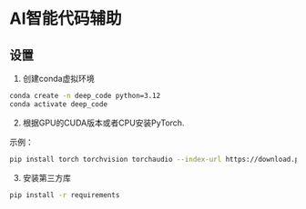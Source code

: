 # AI智能代码辅助

<!-- [en](./docs/README_en.md) -->

## 设置
1. 创建conda虚拟环境
```bash
conda create -n deep_code python=3.12
conda activate deep_code
```

2. 根据GPU的CUDA版本或者CPU安装PyTorch.

示例：
```bash
pip install torch torchvision torchaudio --index-url https://download.pytorch.org/whl/cu128
```

3. 安装第三方库
```bash
pip install -r requirements
```

## 
